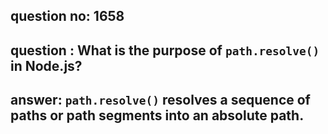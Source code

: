 
      
## question no: 1658

## question : What is the purpose of `path.resolve()` in Node.js?

## answer: `path.resolve()` resolves a sequence of paths or path segments into an absolute path.
      